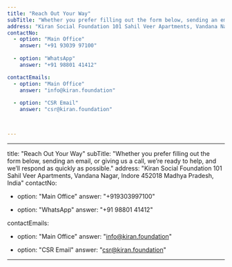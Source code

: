```yaml
---
title: "Reach Out Your Way"
subTitle: "Whether you prefer filling out the form below, sending an email, or giving us a call, we’re ready to help, and we’ll respond as quickly as possible."
address: "Kiran Social Foundation 101 Sahil Veer Apartments, Vandana Nagar, Indore 452018 Madhya Pradesh, India"
contactNo:
  - option: "Main Office"
    answer: "+91 93039 97100"
    
  - option: "WhatsApp"
    answer: "+91 98801 41412"

contactEmails:
  - option: "Main Office"
    answer: "info@kiran.foundation"
  
  - option: "CSR Email"
    answer: "csr@kiran.foundation"



---
```


---
title: "Reach Out Your Way"
subTitle: "Whether you prefer filling out the form below, sending an email, or giving us a call, we’re ready to help, and we’ll respond as quickly as possible."
address: "Kiran Social Foundation 101 Sahil Veer Apartments, Vandana Nagar, Indore 452018 Madhya Pradesh, India"
contactNo:
  - option: "Main Office"
    answer: "+919303997100"
    
  - option: "WhatsApp"
    answer: "+91 98801 41412"

contactEmails:
  - option: "Main Office"
    answer: "info@kiran.foundation"
  
  - option: "CSR Email"
    answer: "csr@kiran.foundation"



---